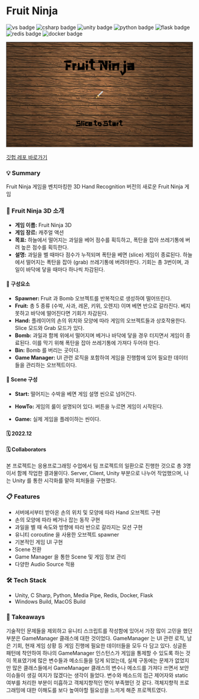 # Fruit Ninja


![vs badge](https://img.shields.io/badge/VisualStudio-5C2D91?style=flat-square&logo=VisualStudio)
![csharp badge](https://img.shields.io/badge/C_Sharp-239120?style=flat-square&logo=CSharp&logoColor=white)
![unity badge](https://img.shields.io/badge/Unity-ffffff?style=flat-square&logo=Unity&logoColor=black)
![python badge](https://img.shields.io/badge/Python-3776AB?style=flat-square&logo=Python&logoColor=white)
![flask badge](https://img.shields.io/badge/Flask-000000?style=flat-square&logo=Flask)
![redis badge](https://img.shields.io/badge/Redis-DC382D?style=flat-square&logo=Redis&logoColor=white)
![docker badge](https://img.shields.io/badge/Docker-2496ED?style=flat-square&logo=Docker&logoColor=white)

![logo](./logos/FruitNinja.jpeg)

[깃헙 레포 바로가기](https://github.com/linda2927/FruitNinja.git)


### 💡 Summary
Fruit Ninja 게임을 벤치마킹한 3D Hand Recognition 버전의 새로운 Fruit Ninja 게임


### 👀 Fruit Ninja 3D 소개

* __게임 이름:__ Fruit Ninja 3D
* __게임 장르:__ 캐주얼 액션
* __목표:__ 하늘에서 떨어지는 과일을 베어 점수를 획득하고, 폭탄을 잡아 쓰레기통에 버려 높은 점수를 획득한다.
* __설명:__ 과일을 벨 때마다 점수가 누적되며 폭탄을 베면 (slice) 게임이 종료된다. 하늘에서 떨어지는 폭탄을 잡아  (grab) 쓰레기통에 버려야한다. 기회는 총 3번이며, 과일이 바닥에 닿을 때마다 하나씩 차감된다.


#### 🍉 구성요소

* __Spawner:__ Fruit 과 Bomb 오브젝트를 반복적으로 생성하여 떨어뜨린다.
* __Fruit:__ 총 5 종류 (수박, 사과, 레몬, 키위, 오렌지) 이며 베면 반으로 갈라진다. 베지 못하고 바닥에 떨어진다면 기회가 차감된다.
* __Hand:__ 플레이어의 손의 위치와 모양에 따라 게임의 오브젝트들과 상호작용한다. Slice 모드와 Grab 모드가 있다.
* __Bomb:__ 과일과 함께 위에서 떨어지며 베거나 바닥에 닿을 경우 터지면서 게임이 종료된다. 이를 막기 위해 폭탄을 잡아 쓰레기통에 가져다 두어야 한다.
* __Bin:__ Bomb 를 버리는 곳이다.
* __Game Manager:__ UI 관련 로직을 포함하여 게임을 진행함에 있어 필요한 데이터들을 관리하는 오브젝트이다.


#### 🍉 Scene 구성

* __Start:__ 떨어지는 수박을 베면 게임 설명 씬으로 넘어간다.

* __HowTo:__ 게임의 룰이 설명되어 있다. 버튼을 누르면 게임이 시작된다.

* __Game:__ 실제 게임을 플레이하는 씬이다.



#### 🗓 2022.12

#### 🗓 Collaborators
본 프로젝트는 응용프로그래밍 수업에서 팀 프로젝트의 일환으로 진행한 것으로 총 3명이서 함께 작업한 결과물이다.
Server, Client, Unity 부분으로 나누어 작업했으며, 나는 Unity 를 통한 시각화를 맡아 피처들을 구현했다.


### 📋 Features
* 서버에서부터 받아온 손의 위치 및 모양에 따라 Hand 오브젝트 구현
* 손의 모양에 따라 베거나 잡는 동작 구현
* 과일을 벨 때 속도와 방향에 따라 반으로 갈라지는 모션 구현
* 유니티 coroutine 을 사용한 오브젝트 spawner
* 기본적인 게임 UI 구현
* Scene 전환
* Game Manager 을 통한 Scene 및 게임 정보 관리
* 다양한 Audio Source 적용

### 🛠 Tech Stack
* Unity, C Sharp, Python, Media Pipe, Redis, Docker, Flask
* Windows Build, MacOS Build


### 📌 Takeaways
기술적인 문제들을 제외하고 유니티 스크립트를 작성함에 있어서 가장 많이 고민을 했던 부분은 GameManager 클래스에 대한 것이었다.
GameManager 는 UI 관련 로직, 남은 기회, 현재 게임 상황 등 게임 진행에 필요한 데이터들을 모두 다 담고 있다. 싱글톤 패턴에 착안하여
하나의 GameManager 인스턴스가 게임을 통제할 수 있도록 하는 것이 목표였기에 많은 변수들과 메소드들을 담게 되었는데, 실제 구동에는 문제가 없었지만
많은 클래스들에서 GameManager 클래스의 변수나 메소드를 가져다 쓰면서 보안 이슈들이 생길 여지가 많겠다는 생각이 들었다.
변수와 메소드의 접근 제어자와 static 여부를 처리한 부분이 미흡하고 객체지향적인 면이 부족했던 것 같다. 
객체지향적 프로그래밍에 대한 이해도를 보다 높여야할 필요성을 느끼게 해준 프로젝트였다.


